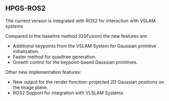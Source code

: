 ## HPGS-ROS2

The current version is integrated with ROS2 for interaction with VSLAM systems

Compared to the baseline method (GSFusion) the new features are:

+ Additional keypoints from the VSLAM System for Gaussian primitive initialization.
+ Faster method for quadtree generation.
+ Growth control for the keypoint-based Gaussian primitives.

Other new implementation features:
+ New output for the render function: projected 2D Gaussian positions on the image plane.
+ ROS2 Support for integration with VLSLAM Systems.